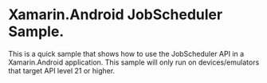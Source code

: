 # Xamarin.Android JobScheduler Sample.

This is a quick sample that shows how to use the JobScheduler API in a Xamarin.Android application. This sample will only run on devices/emulators that target API level 21 or higher.
